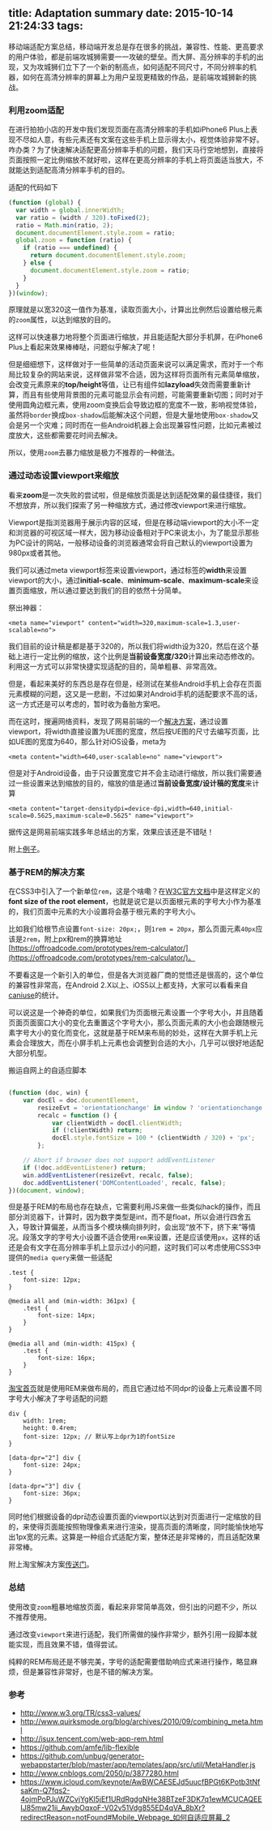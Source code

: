 title: Adaptation summary
date: 2015-10-14 21:24:33
tags:
---
移动端适配方案总结，移动端开发总是存在很多的挑战，兼容性、性能、更高要求的用户体验，都是前端攻城狮需要一一攻破的壁垒。而大屏、高分辨率的手机的出现，又为攻城狮们立下了一个新的制高点，如何适配不同尺寸，不同分辨率的机器，如何在高清分辨率的屏幕上为用户呈现更精致的作品，是前端攻城狮新的挑战。


### 利用zoom适配

在进行拍拍小店的开发中我们发现页面在高清分辨率的手机如iPhone6 Plus上表现不尽如人意，有些元素还有文案在这些手机上显示得太小，视觉体验非常不好。咋办类？为了快速解决适配更高分辨率手机的问题，我们天马行空地想到，直接将页面按照一定比例缩放不就好啦，这样在更高分辨率的手机上将页面适当放大，不就能达到适配高清分辨率手机的目的。

适配的代码如下

```javascript
(function (global) {
  var width = global.innerWidth;
  var ratio = (width / 320).toFixed(2);
  ratio = Math.min(ratio, 2);
  document.documentElement.style.zoom = ratio;
  global.zoom = function (ratio) {
    if (ratio === undefined) {
      return document.documentElement.style.zoom;
    } else {
      document.documentElement.style.zoom = ratio;
    }
  }
})(window);
```

原理就是以宽320这一值作为基准，读取页面大小，计算出比例然后设置给根元素的``zoom``属性，以达到缩放的目的。

这样可以快速暴力地将整个页面进行缩放，并且能适配大部分手机屏，在iPhone6 Plus上看起来效果棒棒哒，问题似乎解决了呢！

但是细细想下，这样做对于一些简单的活动页面来说可以满足需求，而对于一个布局比较复杂的网站来说，这样做非常不合适，因为这样将页面所有元素简单缩放，会改变元素原来的**top/height**等值，让已有组件如**lazyload**失效而需要重新计算，而且有些使用背景图的元素可能显示会有问题，可能需要重新切图；同时对于使用圆角边框元素，使用zoom变换后会导致边框的宽度不一致，影响视觉体验，虽然将``border``换成``box-shadow``后能解决这个问题，但是大量地使用``box-shadow``又会是另一个灾难；同时而在一些Android机器上会出现兼容性问题，比如元素被过度放大，这些都需要花时间去解决。

所以，使用``zoom``去暴力缩放是极力不推荐的一种做法。

### 通过动态设置viewport来缩放

看来**zoom**是一次失败的尝试啦，但是缩放页面是达到适配效果的最佳捷径，我们不想放弃，所以我们探索了另一种缩放方式，通过修改viewport来进行缩放。

Viewport是指浏览器用于展示内容的区域，但是在移动端viewport的大小不一定和浏览器的可视区域一样大，因为移动设备相对于PC来说太小，为了能显示那些为PC设计的网站，一般移动设备的浏览器通常会将自己默认的viewport设置为980px或者其他。

我们可以通过meta viewport标签来设置viewport，通过标签的**width**来设置viewport的大小，通过**initial-scale**、**minimum-scale**、**maximum-scale**来设置页面缩放，所以通过要达到我们的目的依然十分简单。

祭出神器：

```
<meta name="viewport" content="width=320,maximum-scale=1.3,user-scalable=no">
```
我们目前的设计稿是都是基于320的，所以我们将width设为320，然后在这个基础上进行一定比例的缩放，这个比例是**当前设备宽度/320**计算出来动态修改的。利用这一方式可以非常快捷实现适配的目的，简单粗暴、非常高效。

但是，看起来美好的东西总是存在但是，经测试在某些Android手机上会存在页面元素模糊的问题，这又是一悲剧，不过如果对Android手机的适配要求不高的话，这一方式还是可以考虑的，暂时收为备胎方案吧。

而在这时，搜遍网络资料，发现了网易前端的一个[解决方案](https://github.com/unbug/generator-webappstarter/blob/master/app/templates/app/src/util/MetaHandler.js)，通过设置viewport，将width直接设置为UE图的宽度，然后按UE图的尺寸去编写页面，比如UE图的宽度为640，那么针对iOS设备，meta为

```
<meta content="width=640,user-scalable=no" name="viewport">
```
但是对于Android设备，由于只设置宽度它并不会主动进行缩放，所以我们需要通过一些设置来达到缩放的目的，缩放的值是通过**当前设备宽度/设计稿的宽度**来计算

```
<meta content="target-densitydpi=device-dpi,width=640,initial-scale=0.5625,maximum-scale=0.5625" name="viewport">
```
据传这是网易前端实践多年总结出的方案，效果应该还是不错哒！

附上[例子](http://c.3g.163.com/CreditMarket/default.html)。


### 基于REM的解决方案


在CSS3中引入了一个新单位``rem``，这是个啥嘞？在[W3C官方文档](http://www.w3.org/TR/css3-values/)中是这样定义的**font size of the root element**，也就是说它是以页面根元素的字号大小作为基准的，我们页面中元素的大小设置将会基于根元素的字号大小。

比如我们给根节点设置``font-size: 20px;``，则``1rem = 20px``，那么页面元素``40px``应该是``2rem``，附上px和rem的换算地址 [https://offroadcode.com/prototypes/rem-calculator/](https://offroadcode.com/prototypes/rem-calculator/)。

不要看这是一个新引入的单位，但是各大浏览器厂商的觉悟还是很高的，这个单位的兼容性非常高，在Android 2.X以上、iOS5以上都支持，大家可以看看来自[caniuse](http://caniuse.com/#search=rem)的统计。

可以说这是一个神奇的单位，如果我们为页面根元素设置一个字号大小，并且随着页面页面窗口大小的变化去重置这个字号大小，那么页面元素的大小也会跟随根元素字号大小的变化而变化，这就是基于REM来布局的妙处，这样在大屏手机上元素会合理放大，而在小屏手机上元素也会调整到合适的大小，几乎可以很好地适配大部分机型。

搬运自网上的自适应脚本

```javascript

(function (doc, win) {
    var docEl = doc.documentElement,
        resizeEvt = 'orientationchange' in window ? 'orientationchange' : 'resize',
        recalc = function () {
            var clientWidth = docEl.clientWidth;
            if (!clientWidth) return;
            docEl.style.fontSize = 100 * (clientWidth / 320) + 'px';
        };

    // Abort if browser does not support addEventListener
    if (!doc.addEventListener) return;
    win.addEventListener(resizeEvt, recalc, false);
    doc.addEventListener('DOMContentLoaded', recalc, false);
})(document, window);
```

但是基于REM的布局也存在缺点，它需要利用JS来做一些类似hack的操作，而且部分浏览器下，计算时，因为数字类型是int，而不是float，所以会进行四舍五入，导致计算偏差，从而当多个模块横向排列时，会出现“放不下，挤下来”等情况。段落文字的字号大小设置不适合使用``rem``来设置，还是应该使用``px``，这样的话还是会有文字在高分辨率手机上显示过小的问题，这时我们可以考虑使用CSS3中提供的``media query``来做一些适配

```
.test {
    font-size: 12px;
}

@media all and (min-width: 361px) {
    .test {
        font-size: 14px;
    }
}

@media all and (min-width: 415px) {
    .test {
        font-size: 16px;
    }
}
```

[淘宝首页](http://m.taobao.com/)就是使用REM来做布局的，而且它通过给不同dpr的设备上元素设置不同字号大小解决了字号适配的问题

```
div {
    width: 1rem;
    height: 0.4rem;
    font-size: 12px; // 默认写上dpr为1的fontSize
}

[data-dpr="2"] div {
    font-size: 24px;
}

[data-dpr="3"] div {
    font-size: 36px;
}
```

同时他们根据设备的dpr动态设置页面的viewport以达到对页面进行一定缩放的目的，来使得页面能按照物理像素来进行渲染，提高页面的清晰度，同时能愉快地写出1px宽的元素。这算是一种组合式适配方案，整体还是非常棒的，而且适配效果非常棒。

附上淘宝解决方案[传送门](https://github.com/amfe/lib-flexible)。

### 总结

使用改变``zoom``粗暴地缩放页面，看起来非常简单高效，但引出的问题不少，所以不推荐使用。

通过改变``viewport``来进行适配，我们所需做的操作非常少，额外引用一段脚本就能实现，而且效果不错，值得尝试。

纯粹的REM布局还是不够完美，字号的适配需要借助响应式来进行操作，略显麻烦，但是兼容性非常好，也是不错的解决方案。

### 参考

- http://www.w3.org/TR/css3-values/
- http://www.quirksmode.org/blog/archives/2010/09/combining_meta.html
- http://isux.tencent.com/web-app-rem.html
- https://github.com/amfe/lib-flexible
- https://github.com/unbug/generator-webappstarter/blob/master/app/templates/app/src/util/MetaHandler.js
- http://www.cnblogs.com/2050/p/3877280.html
- https://www.icloud.com/keynote/AwBWCAESEJd5uucfBPGt6KPotb3tNfsaKm-Q7fqs2-4ojmPoPJuWZCvjYgKl5jEf1URdRgdgNHe38BTzeF3DK7q1ewMCUCAQEEIJ85mw21ii_AwybOqxoF-V02v51Vdg855ED4qVA_8bXr?redirectReason=notFound#Mobile_Webpage_如何自适应屏幕_2
